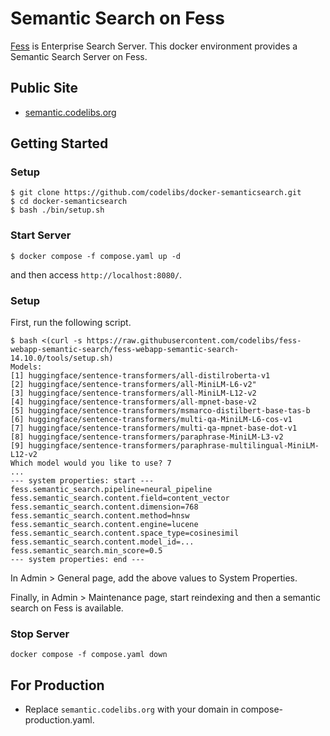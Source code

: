 # Semantic Search on Fess

[Fess](https://fess.codelibs.org/) is Enterprise Search Server.
This docker environment provides a Semantic Search Server on Fess.

## Public Site

* [semantic.codelibs.org](https://semantic.codelibs.org/)

## Getting Started

### Setup

```
$ git clone https://github.com/codelibs/docker-semanticsearch.git
$ cd docker-semanticsearch
$ bash ./bin/setup.sh
```

### Start Server

```
$ docker compose -f compose.yaml up -d
```

and then access `http://localhost:8080/`.

### Setup

First, run the following script.

```
$ bash <(curl -s https://raw.githubusercontent.com/codelibs/fess-webapp-semantic-search/fess-webapp-semantic-search-14.10.0/tools/setup.sh)
Models:
[1] huggingface/sentence-transformers/all-distilroberta-v1
[2] huggingface/sentence-transformers/all-MiniLM-L6-v2"
[3] huggingface/sentence-transformers/all-MiniLM-L12-v2
[4] huggingface/sentence-transformers/all-mpnet-base-v2
[5] huggingface/sentence-transformers/msmarco-distilbert-base-tas-b
[6] huggingface/sentence-transformers/multi-qa-MiniLM-L6-cos-v1
[7] huggingface/sentence-transformers/multi-qa-mpnet-base-dot-v1
[8] huggingface/sentence-transformers/paraphrase-MiniLM-L3-v2
[9] huggingface/sentence-transformers/paraphrase-multilingual-MiniLM-L12-v2
Which model would you like to use? 7
...
--- system properties: start ---
fess.semantic_search.pipeline=neural_pipeline
fess.semantic_search.content.field=content_vector
fess.semantic_search.content.dimension=768
fess.semantic_search.content.method=hnsw
fess.semantic_search.content.engine=lucene
fess.semantic_search.content.space_type=cosinesimil
fess.semantic_search.content.model_id=...
fess.semantic_search.min_score=0.5
--- system properties: end ---
```

In Admin > General page, add the above values to System Properties.

Finally, in Admin > Maintenance page, start reindexing and then a semantic search on Fess is available.

### Stop Server

```
docker compose -f compose.yaml down
```

## For Production

* Replace `semantic.codelibs.org` with your domain in compose-production.yaml.

